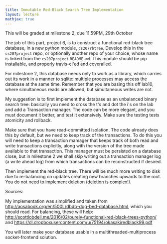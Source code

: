 ```yaml
---
title: Immutable Red-Black Search Tree Implementation
layout: lecture
mathjax: true
---
```


This will be graded at milestone 2, due 11.59PM, 29th October

The job of this part, project 6, is to construct a functional red-black tree database, in a new python module, `cs207rbtree`. Develop this in the `cs207project` repo, or optionally another repo of your choice, whose name is linked from the `cs207project` `README.md`. This module should be pip installable, and properly travis-ci'ed and coveralled.

For milestone 2, this database needs only to work as a library, which carries out its work in a manner to sqlite: multiple processes may access the database at the same time. Remember that you are basing this off lab10, where simultaneous reads are allowed, but simultaneous writes are not.

My suggestion is to first implement the database as an unbalanced binary search tree: basically you need to cross the t's and dot the i's on the lab and add a Transaction manager. The code can be more elegant, and you must document it better, and test it extensively. Make sure the testing tests atomicity and rollback. 

Make sure that you have read-committed isolation. The code already does this by default, but we need to keep track of the transactions. To do this you will need to keep a transaction mamager that keeps track of both read and write transactions explicitly, along with the version of the tree made available to that transaction. This manager must be persisted on a database close, but in milestone 2 we shall skip writing out a transaction manager log (a write ahead log) from which transactions can be reconstructed if desired.

Then implement the red-black tree. There will be much more writing to disk due to re-balancing on updates creating new branches upwards to the root. You do not need to implement deletion (deletion is complex!). 


Sources:

My implementation was simplified and taken from http://aosabook.org/en/500L/dbdb-dog-bed-database.html, which you should read. For balancing, these will help: http://scottlobdell.me/2016/02/purely-functional-red-black-trees-python/ and https://dl.dropboxusercontent.com/u/75194/okasakiredblack99.pdf

You will later make your database usable in a multithreaded-multiprocess socket-frontend solution. 